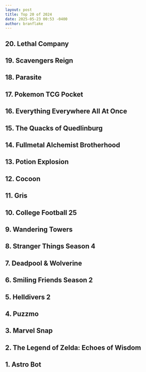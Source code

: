 ```yaml
---
layout: post
title: Top 20 of 2024
date: 2025-05-23 00:53 -0400
author: branflake
---
```


## 20. Lethal Company

## 19. Scavengers Reign

## 18. Parasite

## 17. Pokemon TCG Pocket

## 16. Everything Everywhere All At Once

## 15. The Quacks of Quedlinburg

## 14. Fullmetal Alchemist Brotherhood

## 13. Potion Explosion

## 12. Cocoon

## 11. Gris

## 10. College Football 25

## 9. Wandering Towers

## 8. Stranger Things Season 4

## 7. Deadpool & Wolverine

## 6. Smiling Friends Season 2

## 5. Helldivers 2

## 4. Puzzmo

## 3. Marvel Snap

## 2. The Legend of Zelda: Echoes of Wisdom

## 1. Astro Bot
